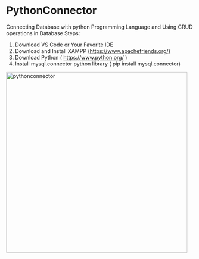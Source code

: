 # PythonConnector
Connecting Database with python Programming Language and Using CRUD operations in Database
Steps: 
1. Download VS Code or Your Favorite IDE
2. Download and Install XAMPP (https://www.apachefriends.org/)
3. Download Python ( https://www.python.org/ )
4. Install mysql.connector python library ( pip install mysql.connector)

<img width="486" alt="pythonconnector" src="https://github.com/shivanagendrak/PythonConnector/assets/40945928/794b788a-524c-4fd1-947f-bf1293abc6ee">
